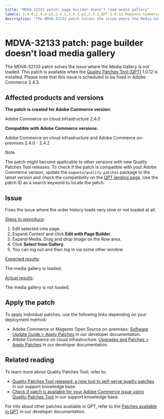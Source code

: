 ```yaml
---
title: "MDVA-32133 patch: page builder doesn't load media gallery"
labels: 2.4.0,2.4.0-p1,2.4.1,2.4.1-p1,2.4.2,QPT 1.0.12,Magento Commerce,Magento Commerce Cloud,Quality Patches Tool,load,media gallery,page builder,support tools,Adobe Commerce,cloud infrastructure,on-premises,quality patches for Adobe Commerce,Magento Open Source
description: "The MDVA-32133 patch solves the issue where the Media Gallery is not loaded. This patch is available when the [Quality Patches Tool (QPT)](https://support.magento.com/hc/en-us/articles/360047139492) 1.0.12 is installed. Please note that this issue is scheduled to be fixed in Adobe Commerce 2.4.3."
---
```


# MDVA-32133 patch: page builder doesn't load media gallery

The MDVA-32133 patch solves the issue where the Media Gallery is not loaded. This patch is available when the [Quality Patches Tool (QPT)](https://support.magento.com/hc/en-us/articles/360047139492) 1.0.12 is installed. Please note that this issue is scheduled to be fixed in Adobe Commerce 2.4.3.

## Affected products and versions

**The patch is created for Adobe Commerce version:**

Adobe Commerce on cloud infrastructure 2.4.0

**Compatible with Adobe Commerce versions:**

Adobe Commerce on cloud infrastructure and Adobe Commerce on-premises 2.4.0 - 2.4.2

>[!NOTE]
>
>The patch might become applicable to other versions with new Quality Patches Tool releases. To check if the patch is compatible with your Adobe Commerce version, update the `magento/quality-patches` package to the latest version and check the compatibility on the [QPT landing page](https://devdocs.magento.com/quality-patches/tool.html#patch-grid). Use the patch ID as a search keyword to locate the patch.

## Issue

Fixes the issue where the order history loads very slow or not loaded at all.

<u>Steps to reproduce</u>:

1. Edit selected cms page.
1. Expand Content and click **Edit with Page Builder**.
1. Expand Media. Drag and drop Image on the Row area.
1. Click **Select from Gallery**.
1. You can log out and then log in via some other window.

<u>Expected results</u>:

The media gallery is loaded.

<u>Actual results</u>:

The media gallery is not loaded.

## Apply the patch

To apply individual patches, use the following links depending on your deployment method:

* Adobe Commerce or Magento Open Source on-premises: [Software Update Guide > Apply Patches](https://devdocs.magento.com/guides/v2.4/comp-mgr/patching/mqp.html) in our developer documentation.
* Adobe Commerce on cloud infrastructure: [Upgrades and Patches > Apply Patches](https://devdocs.magento.com/cloud/project/project-patch.html) in our developer documentation.

## Related reading

To learn more about Quality Patches Tool, refer to:

* [Quality Patches Tool released: a new tool to self-serve quality patches](https://support.magento.com/hc/en-us/articles/360047139492) in our support knowledge base.
* [Check if patch is available for your Adobe Commerce issue using Quality Patches Tool](https://support.magento.com/hc/en-us/articles/360047125252) in our support knowledge base.

For info about other patches available in QPT, refer to the [Patches available in QPT](https://devdocs.magento.com/quality-patches/tool.html#patch-grid) in our developer documentation. 